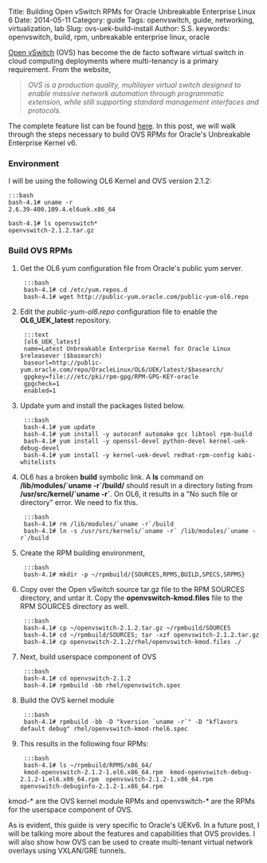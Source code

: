 Title: Building Open vSwitch RPMs for Oracle Unbreakable Enterprise Linux 6
Date: 2014-05-11
Category: guide
Tags: openvswitch, guide, networking, virtualization, lab
Slug: ovs-uek-build-install
Author: S.S.
keywords: openvswitch, build, rpm, unbreakable enterprise linux, oracle

<!-- PELICAN_BEGIN_SUMMARY -->

[Open vSwitch](http://openvswitch.org/) (OVS) has become the de facto software virtual switch in cloud computing deployments where multi-tenancy is a primary requirement. From the website,
> *OVS is a production quality, multilayer virtual switch designed to enable massive network automation through programmatic extension, while 
still supporting standard management interfaces and protocols.*

The complete feature list can be found [here](http://openvswitch.org/features/). In this post, we will walk through the steps necessary to build OVS RPMs for Oracle's Unbreakable Enterprise Kernel v6. <!-- PELICAN_END_SUMMARY -->

### Environment
I will be using the following OL6 Kernel and OVS version 2.1.2:

	:::bash
	bash-4.1# uname -r
	2.6.39-400.109.4.el6uek.x86_64

	bash-4.1# ls openvswitch*
	openvswitch-2.1.2.tar.gz

### Build OVS RPMs
1. Get the OL6 yum configuration file from Oracle's public yum server.

        :::bash
        bash-4.1# cd /etc/yum.repos.d
        bash-4.1# wget http://public-yum.oracle.com/public-yum-ol6.repo

2. Edit the *public-yum-ol6.repo* configuration file to enable the **OL6_UEK_latest** repository.

        :::text
        [ol6_UEK_latest]
        name=Latest Unbreakable Enterprise Kernel for Oracle Linux $releasever ($basearch)
        baseurl=http://public-yum.oracle.com/repo/OracleLinux/OL6/UEK/latest/$basearch/
        gpgkey=file:///etc/pki/rpm-gpg/RPM-GPG-KEY-oracle
        gpgcheck=1
        enabled=1

3. Update yum and install the packages listed below.

		:::bash
		bash-4.1# yum update
		bash-4.1# yum install -y autoconf automake gcc libtool rpm-build 
		bash-4.1# yum install -y openssl-devel python-devel kernel-uek-debug-devel 
		bash-4.1# yum install -y kernel-uek-devel redhat-rpm-config kabi-whitelists

4. OL6 has a broken **build** symbolic link. A **ls** command on **/lib/modules/\`uname -r\`/build/** should result in a directory listing from **/usr/src/kernel/\`uname -r\`**. On OL6, it results in a "No such file or directory" error. We need to fix this. 

		:::bash
		bash-4.1# rm /lib/modules/`uname -r`/build
        bash-4.1# ln -s /usr/src/kernels/`uname -r` /lib/modules/`uname -r`/build

5. Create the RPM building environment,

		:::bash
		bash-4.1# mkdir -p ~/rpmbuild/{SOURCES,RPMS,BUILD,SPECS,SRPMS}

6. Copy over the Open vSwitch source tar.gz file to the RPM SOURCES directory, and untar it. Copy the **openvswitch-kmod.files** file to the RPM SOURCES directory as well.

		:::bash
		bash-4.1# cp ~/openvswitch-2.1.2.tar.gz ~/rpmbuild/SOURCES
		bash-4.1# cd ~/rpmbuild/SOURCES; tar -xzf openvswitch-2.1.2.tar.gz
		bash-4.1# cp openvswitch-2.1.2/rhel/openvswitch-kmod.files ./

7. Next, build userspace component of OVS

		:::bash
		bash-4.1# cd openvswitch-2.1.2
		bash-4.1# rpmbuild -bb rhel/openvswitch.spec

8. Build the OVS kernel module

		:::bash
		bash-4.1# rpmbuild -bb -D "kversion `uname -r`" -D "kflavors default debug" rhel/openvswitch-kmod-rhel6.spec

9. This results in the following four RPMs:

		:::bash
		bash-4.1# ls ~/rpmbuild/RPMS/x86_64/
		kmod-openvswitch-2.1.2-1.el6.x86_64.rpm  kmod-openvswitch-debug-2.1.2-1.el6.x86_64.rpm	openvswitch-2.1.2-1.x86_64.rpm	openvswitch-debuginfo-2.1.2-1.x86_64.rpm

kmod-\* are the OVS kernel module RPMs and openvswitch-\* are the RPMs for the userspace component of OVS. 

As is evident, this guide is very specific to Oracle's UEKv6. In a future post, I will be talking more about the features and capabilities that OVS provides. I will also show how OVS can be used to create multi-tenant virtual network overlays using VXLAN/GRE tunnels.
 



















